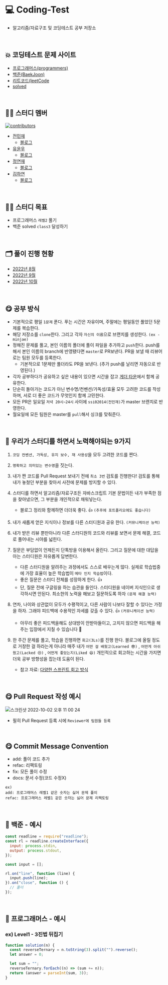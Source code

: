 # 💻 Coding-Test

- 알고리즘/자료구조 및 코딩테스트 공부 저장소

<Br />

## 💥 코딩테스트 문제 사이트

- [프로그래머스(programmers)](https://programmers.co.kr/)
- [백준(BaekJoon)](https://www.acmicpc.net/)
- [리트코드(leetCode](https://leetcode.com/)
- [solved](https://solved.ac/)

<br />

## 🧑‍💻 스터디 멤버

[![contributors](https://contrib.rocks/image?repo=Team-Grace/coding-test)](https://github.com/Team-Grace/coding-test/graphs/contributors)

- [전민재](https://github.com/ssi02014)
  - [블로그](https://blog.naver.com/ssi02014)
- [유윤우](https://github.com/yunwoo-yu)
  - [블로그](https://frontend-development.tistory.com/)
- [정연재](https://github.com/YeonnJ)
  - [블로그](https://yeonns.tistory.com/)
- [김하연](https://github.com/hayeonn2)
  - [블로그](https://hayeonn.tistory.com/)

<br />

## 🧑‍💻 스터디 목표

- 프로그래머스 `레벨2` 풀기
- 백준 solved `class3` 달성하기

<br />

## 🗂 풀이 진행 현황

- [2022년 8월](https://water-orangutan-97f.notion.site/2022-8-ae938e86fe3a403face1187716fdf909)
- [2022년 9월](https://www.notion.so/2022-9-edacb753d9684ec280d8b4af8085be8f)
- [2022년 10월](https://www.notion.so/2022-10-8b8edd6f1781469c88b540968ed8f2c9)

<br />

## 😋 공부 방식

- 기본적으로 평일 `1문제` 푼다. 푸는 시간은 자유이며, 주말에는 평일동안 풀었던 5문제를 복습한다.
- 해당 저장소를 `clone`한다. 그리고 각자 `자신의 이름`으로 브랜치를 생성한다. `(ex - minjae)`
- 정해진 문제를 풀고, 본인 이름의 폴더에 풀이 파일을 추가하고 `push`한다. push를 해서 본인 이름의 branch에 반영됐다면 `master`로 PR보낸다. PR을 보낼 때 리뷰어로는 팀원 모두를 등록한다.
  - 기본적으로 1문제만 풀더라도 PR을 보낸다. (추가 push를 날리면 자동으로 반영된다.)
- 각자 공부하다가 공유하고 싶은 내용이 있으면 시간을 잡고 [게더 타운](https://app.gather.town/app/zfsk353C5Q0yCcNR/hiiiiiii)에서 함께 공유한다.
- 단순히 돌아가는 코드가 아닌 변수명/컨벤션/가독성/효율 모두 고려한 코드를 작성하며, 서로 더 좋은 코드가 무엇인지 함께 고민한다.
- 모든 PR은 일요일 `저녁 20시~24시` 사이에 `ssi02014(전민재)`가 master 브랜치로 반영한다.
- 월요일에 모든 팀원은 master를 `pull`해서 싱크를 맞춰준다.

<br />

## 💪 우리가 스터디를 하면서 노력해야되는 9가지

1. `코딩 컨벤션, 가독성, 유지 보수, 재 사용성`을 모두 고려한 코드를 짠다.
2. `명확하고 의미있는 변수명`을 짓는다.
3. 내가 짠 코드를 Pull Request 보내기 전에 `최소 3번` 검토를 진행한다! 검토를 통해 내가 놓쳤던 부분을 찾아서 사전에 문제를 방지할 수 있다.
4. 스터디를 하면서 알고리즘/자료구조든 자바스크립트 기본 문법이든 내가 부족한 점을 찾아냈으면, 그 부분을 개인적으로 채워넣는다.

   - 블로그 정리와 함께하면 더더욱 좋다. 👍 `(추후에 포트폴리오에도 좋습니다)`

5. 내가 새롭게 얻은 지식이나 정보를 다른 스터디원과 공유 한다. `(커뮤니케이션 능력)`
6. 내가 받은 리뷰 뿐만아니라 다른 스터디원의 코드와 리뷰를 보면서 문제 해결, 코드로 풀어내는 시야를 넓힌다.
7. 질문은 부담없이 언제든지 단톡방을 이용해서 올린다. 그리고 질문에 대한 대답을 아는 스터디원은 자유롭게 답변한다.

   - 다른 스터디원을 알려주는 과정에서도 스스로 배우는게 많다. 실제로 학습법중에 가장 효율이 높은 학습법이 `메타 인지 학습법`이다.
   - 좋은 질문은 스터디 전체를 성장하게 한다. 👍
   - 단, 질문 전에 구글링을 하는 습관을 들인다. 스터디원을 네이버 지식인으로 생각하시면 안된다. 최소한의 노력을 해보고 질문하도록 하자 `(문제 해결 능력)`

8. 연차, 나이와 상관없이 모두가 수평적이고, 다른 사람이 나보다 잘할 수 있다는 가정을 하자. 그래야 피드백에 수용적인 자세를 갖출 수 있다. 👍 `(커뮤니케이션 능력)`

   - 아무리 좋은 피드백을해도 상대방이 안받아들이고, 고치지 않으면 피드백을 해주는 입장에서 지칠 수 있습니다 🥲

9. 한 주간 문제를 풀고, 학습을 진행하면 `회고(3Ls)`를 진행 한다. 블로그에 올릴 정도로 거창한 걸 하라는게 아니라 매주 내가 `어떤 걸 배웠고(Learned 😎)` , `어떤게 아쉬웠고(Lacked 😢)` , `어떤게 좋았는지(Liked 😆)` 개인적으로 회고하는 시간을 가지면 더욱 공부 방향성을 잡는데 도움이 된다.
   - 참고 자료: [다양한 스프린트 회고 방식](https://engineering-skcc.github.io/culture/agileretrospective/)

<br />

## 😋 Pull Request 작성 예시

![스크린샷 2022-10-02 오후 11 00 24](https://user-images.githubusercontent.com/64779472/193457970-f7bd6cba-f112-40a8-adde-d87d6629c375.png)

- 필히 Pull Request 등록 시에 `Reviewer에 팀원들 등록`

<br />

## 😋 Commit Message Convention

- add: 풀이 코드 추가
- refac: 리팩토링
- fix: 모든 풀이 수정
- docs: 문서 수정(코드 수정X)

```
ex)
add: 프로그래머스 레벨1 같은 숫자는 싫어 문제 풀이
refac: 프로그래머스 레벨1 같은 숫자는 싫어 문제 리팩토링
```

<br />

## 🏃 백준 - 예시

```javascript
const readline = require("readline");
const rl = readline.createInterface({
  input: process.stdin,
  output: process.stdout,
});

const input = [];

rl.on("line", function (line) {
  input.push(line);
}).on("close", function () {
  // 풀이
});
```

<br />

## 🏃 프로그래머스 - 예시

### ex) Level1 - 3진법 뒤집기

```javascript
function solution(n) {
  const reverseTernary = n.toString(3).split("").reverse();
  let answer = 0;

  let sum = "";
  reverseTernary.forEach((n) => (sum += n));
  return (answer = parseInt(sum, 3));
}
```

<br />
